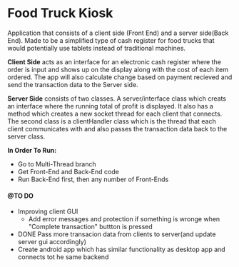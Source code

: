 # Food Truck Kiosk

Application that consists of a client side (Front End) and a server side(Back End). Made to be a simplified type of cash register for food trucks that would potentially use tablets instead of traditional machines. 

**Client Side** acts as an interface for an electronic cash register where the order is input and shows up on the display along with the cost of each item ordered. The app will also calculate change based on payment recieved and send the transaction data to the Server side.

**Server Side** consists of two classes. A server/interface class which creats an interface where the running total of profit is displayed. It also has a method which creates a new socket thread for each client that connects. The second class is a clientHandler class which is the thread that each client communicates with and also passes the transaction data back to the server class. 

**In Order To Run:**
* Go to Multi-Thread branch
* Get Front-End and Back-End code
* Run Back-End first, then any number of Front-Ends

#### @TO DO ####
* Improving client GUI
    - Add error messages and protection if something is wronge when "Complete transaction" buttton is pressed
*  DONE Pass more transacion data from clients to server(and update server gui accordingly)
* Create android app which has similar functionality as desktop app and connects tot he same backend
